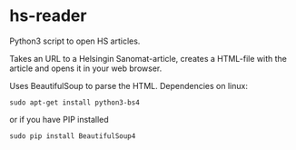 # hs-reader
Python3 script to open HS articles.

Takes an URL to a Helsingin Sanomat-article, creates a HTML-file with the article and opens it in your web browser.

Uses BeautifulSoup to parse the HTML.
Dependencies on linux:
```
sudo apt-get install python3-bs4
```
or if you have PIP installed
```
sudo pip install BeautifulSoup4
```
